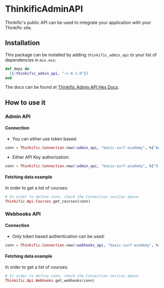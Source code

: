 # ThinkificAdminAPI

Thinkific's public API can be used to integrate your application with your Thinkific site.

## Installation

This package can be installed by adding `thinkific_admin_api` to your list of dependencies in `mix.exs`:

```elixir
def deps do
  [{:thinkific_admin_api, "~> 0.1.0"}]
end
```

The docs can be found at [Thinkific Admin API Hex Docs](https://hexdocs.pm/thinkific_admin_api/readme.html).

## How to use it

### Admin API

#### Connection

* You can either use token based:

```elixir
conn = Thinkific.Connection.new(:admin_api, "basic-surf-academy", %{"Authorization" => "Bearer 1360ddc6-4029-47ec-a832-e5f1e60f8d98"})
```

* Either API Key authorization:

```elixir
conn = Thinkific.Connection.new(:admin_api, "basic-surf-academy", %{"X-Auth-API-Key" => "9eda19c55435829ef301b1979c96f96a"})
```

#### Fetching data example

In order to get a list of courses:

```elixir
# In order to define conn, check the Connection section above
Thinkific.Api.Courses.get_courses(conn)
```

### Webhooks API

#### Connection

* Only token based authentication can be used:

```elixir
conn = Thinkific.Connection.new(:webhooks_api, "basic-surf-academy", %{"Authorization" => "Bearer 330ec662-4da4-4809-bf9f-10dfd98c8c28"})
```

#### Fetching data example

In order to get a list of courses:

```elixir
# In order to define conn, check the Connection section above
Thinkific.Api.Webhooks.get_webhooks(conn)
```